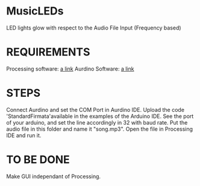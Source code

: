 # MusicLEDs
LED lights glow with respect to the Audio File Input (Frequency based)

# REQUIREMENTS

Processing software:
[a link](https://processing.org/download/)
Aurdino Software:
[a link](https://www.arduino.cc/en/Main/Software)

# STEPS

Connect Aurdino and set the COM Port in Aurdino IDE.
Upload the code 'StandardFirmata'available in the examples of the Arduino IDE.
See the port of your arduino, and set the line accordingly in 32 with baud rate.
Put the audio file in this folder and name it "song.mp3".
Open the file in Processing IDE and run it.


# TO BE DONE

Make GUI independant of Processing.
